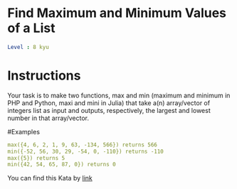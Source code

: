 # Find Maximum and Minimum Values of a List

```yaml
Level : 8 kyu
```



# Instructions
Your task is to make two functions, max and min (maximum and minimum in PHP and Python, maxi and mini in Julia) that take a(n) array/vector of integers list as input and outputs, respectively, the largest and lowest number in that array/vector.

#Examples
```yaml
max({4, 6, 2, 1, 9, 63, -134, 566}) returns 566
min({-52, 56, 30, 29, -54, 0, -110}) returns -110
max({5}) returns 5
min({42, 54, 65, 87, 0}) returns 0
```

You can find this Kata by [link](https://www.codewars.com/kata/577a98a6ae28071780000989/train/java)